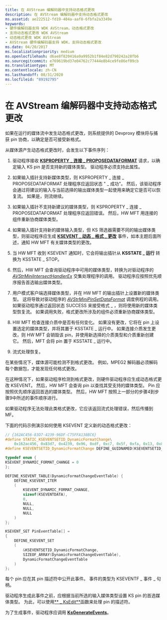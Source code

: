 ```yaml
---
title: 在 AVStream 编解码器中支持动态格式更改
description: 在 AVStream 编解码器中支持动态格式更改
ms.assetid: ae222512-fd19-404a-aaf8-6fbfa2a3349e
keywords:
- 硬件编解码器支持 WDK AVStream，动态格式更改
- 支持动态格式更改 WDK AVStream
- 动态格式更改 WDK AVStream
- AVStream 硬件编解码器支持 WDK，支持动态格式更改
ms.date: 04/20/2017
ms.localizationpriority: medium
ms.openlocfilehash: d6ae8f820416a9a9952b1f84e82d790242a28fb6
ms.sourcegitcommit: e769619bd37e04762c77444e8b4ce9fe86ef09cb
ms.translationtype: MT
ms.contentlocale: zh-CN
ms.lasthandoff: 08/31/2020
ms.locfileid: "89192795"
---
```

# <a name="supporting-dynamic-format-changes-in-avstream-codecs"></a>在 AVStream 编解码器中支持动态格式更改


如果在运行的媒体流中发生动态格式更改，则系统提供的 Devproxy 模块将与捕获 pin 协商，以确定是否可接受新格式。

从媒体源产生动态格式更改时，会发生以下事件序列：

1.  驱动程序接收 [**KSPROPERTY \_ 连接 \_ PROPOSEDATAFORMAT**](./ksproperty-connection-proposedataformat.md) 请求，以确定输入 KS pin 是否支持新的媒体类型。 驱动程序必须支持此属性。

2.  如果输入插针支持新媒体类型，则 KSPROPERTY \_ 连接 \_ PROPOSEDATAFORMAT 处理程序应返回状态 " \_ 成功"。 然后，该驱动程序会通过将建议的输入与当前选择的输出媒体类型一起使用来确定它是否可以恢复流。 如果是，则流继续。

3.  如果输入插针不支持新建议的媒体类型，则 KSPROPERTY \_ 连接 \_ PROPOSEDATAFORMAT 处理程序应返回错误。 然后，HW MFT 用连接的组件重新协商媒体类型。

4.  如果输入插针支持新的媒体输入类型，但 KS 筛选器需要不同的输出媒体类型，则驱动程序应生成 [**KSEVENT \_ 动态 \_ 格式 \_ 更改**](./ksevent-dynamic-format-change.md) 事件，如本主题后面所述，通知 HW MFT 有关媒体类型的更改。

5.  当 HW MFT 收到 KSEVENT 通知时，它会将输出插针从 **KSSTATE \_ 运行** 转换为 KSSTATE \_ STOP。

6.  然后，HW MFT 会查询驱动程序中可用的媒体类型，转换为对驱动程序的 [*AVStrMiniIntersectHandlerEx*](/windows-hardware/drivers/ddi/ks/nc-ks-pfnksintersecthandlerex) 交集处理程序的调用。 驱动程序应按照优先顺序报告首选输出媒体类型。

7.  用户模式客户端选择媒体类型，并在 HW MFT 的输出插针上设置新的媒体类型。 这将导致对驱动程序的 [*AVStrMiniPinSetDataFormat*](/windows-hardware/drivers/ddi/ks/nc-ks-pfnkspinsetdataformat) 调度例程的调用。 如果驱动程序通过返回状态 SUCCESS 来接受格式 \_ ，则将使用新的媒体类型恢复流。 如果调用失败，格式更改所涉及的组件必须重新协商媒体类型。

8.  HW MFT 检查连接介质中是否有任何变化。 如果没有更改，它将在 pin 上设置选定的媒体类型，并将其置于 KSSTATE \_ 运行中。 如果连接介质发生更改，则 HW MFT 会销毁该 pin，并使用新选择的介质类型和介质重新创建它。 然后，MFT 会将 pin 置于 KSSTATE \_ 运行中。

9.  流式处理恢复。

在某些情况下，媒体源可能检测不到格式更改。 例如，MPEG2 解码器必须解码每个数据包，才能发现任何格式更改。

在这种情况下，如果驱动程序检测到格式更改，则硬件驱动程序应生成动态格式更改 KSEVENT。 然后，HW MFT 会查询 pin 以查找其受支持的媒体类型。 Pin 应按照优先顺序返回首选的媒体类型。 然后，HW MFT 按照上一部分的步骤4到步骤9中所述的事件顺序进行。

如果驱动程序无法处理此类格式更改，它应该返回流式处理错误，然后传播到 MF。

下面的代码示例演示如何使用 KSEVENT 定义新的动态格式更改：

```cpp
// {162AC456-83D7-4239-96DF-C75FFA138BC6}
#define STATIC_KSEVENTSETID_DynamicFormatChange\
    0x162ac456, 0x83d7, 0x4239, 0x96, 0xdf, 0xc7, 0x5f, 0xfa, 0x13, 0x8b, 0xc6 DEFINE_GUIDSTRUCT("162AC456-83D7-4239-96DF-C75FFA138BC6", KSEVENTSETID_ DynamicFormatChange);
#define KSEVENTSETID_DynamicFormatChange DEFINE_GUIDNAMED(KSEVENTSETID_ DynamicFormatChange)

typedef enum {
KSEVENT_DYNAMIC_FORMAT_CHANGE = 0
};

DEFINE_KSEVENT_TABLE(DynamicFormatChangeEventTable) {
    DEFINE_KSEVENT_ITEM
    (
        KSEVENT_DYNAMIC_FORMAT_CHANGE,
        sizeof(KSEVENTDATA),
        0,   
        NULL,
        NULL,
        NULL
    )
};

KSEVENT_SET PinEventTable[] =
{
    DEFINE_KSEVENT_SET
    (
        &KSEVENTSETID_DynamicFormatChange,
        SIZEOF_ARRAY(DynamicFormatChangeEventTable),
        DynamicFormatChangeEventTable
    )
};
```

每个 pin 应在其 pin 描述符中公开此事件。 事件的类型为 KSEVENTF \_ 事件 \_ 句柄。

驱动程序生成此事件之前，应根据当前所选的输入媒体类型设置 KS pin 的首选媒体类型。 为此，可以使用[** \_ KsEdit**](/windows-hardware/drivers/ddi/ks/nf-ks-_ksedit)函数来处理 pin 的描述符。

为了生成事件，驱动程序应调用 [**KsGenerateEvents**](/windows-hardware/drivers/ddi/ks/nf-ks-ksgenerateevents)。

 

